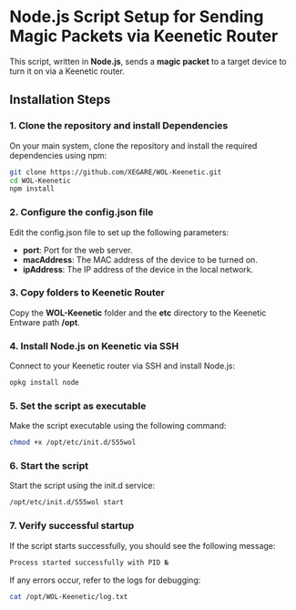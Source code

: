 # Node.js Script Setup for Sending Magic Packets via Keenetic Router

This script, written in **Node.js**, sends a **magic packet** to a target device to turn it on via a Keenetic router.

## Installation Steps

### 1. Clone the repository and install Dependencies
On your main system, clone the repository and install the required dependencies using npm:

```bash
git clone https://github.com/XEGARE/WOL-Keenetic.git
cd WOL-Keenetic
npm install
```

### 2. Configure the config.json file
Edit the config.json file to set up the following parameters:

* **port**: Port for the web server.
* **macAddress**: The MAC address of the device to be turned on.
* **ipAddress**: The IP address of the device in the local network.

### 3. Copy folders to Keenetic Router
Copy the **WOL-Keenetic** folder and the **etc** directory to the Keenetic Entware path **/opt**.

### 4. Install Node.js on Keenetic via SSH
Connect to your Keenetic router via SSH and install Node.js:

```bash
opkg install node
```

### 5. Set the script as executable
Make the script executable using the following command:
```bash
chmod +x /opt/etc/init.d/S55wol
```

### 6. Start the script
Start the script using the init.d service:
```bash
/opt/etc/init.d/S55wol start
```

### 7. Verify successful startup
If the script starts successfully, you should see the following message:
```bash
Process started successfully with PID №
```

If any errors occur, refer to the logs for debugging:
```bash
cat /opt/WOL-Keenetic/log.txt
```
